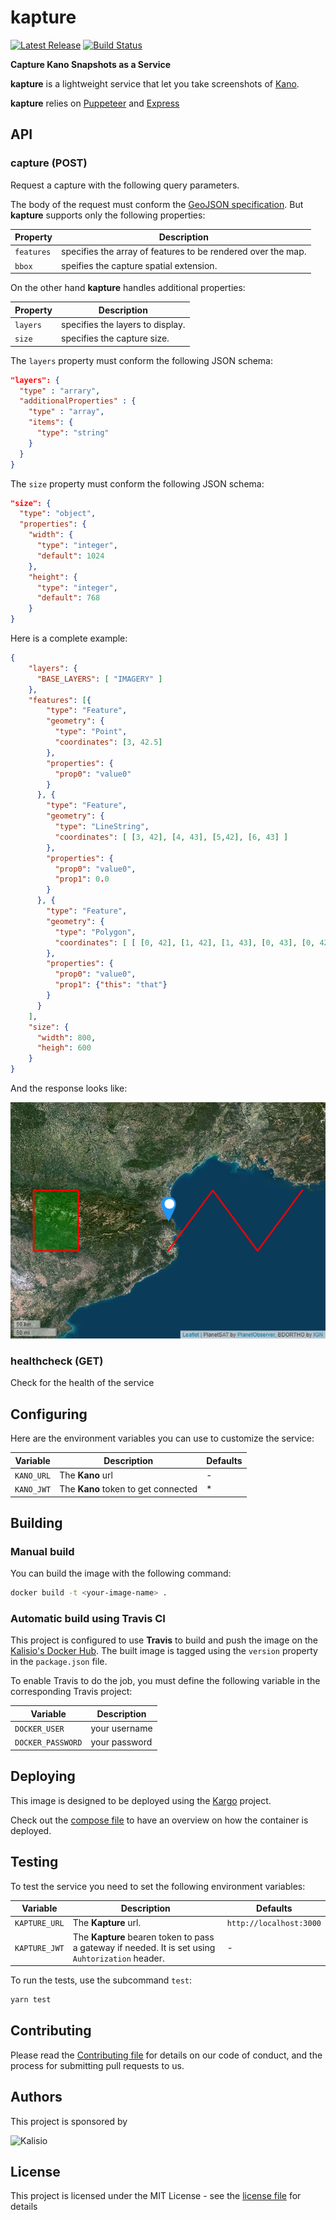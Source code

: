 # kapture

[![Latest Release](https://img.shields.io/github/v/tag/kalisio/kapture?sort=semver&label=latest)](https://github.com/kalisio/kapture/releases)
[![Build Status](https://app.travis-ci.com/kalisio/kapture.svg?branch=master)](https://app.travis-ci.com/kalisio/kapture)

**Capture Kano Snapshots as a Service**

**kapture** is a lightweight service that let you take screenshots of [Kano](https://kalisio.github.io/kano/). 

**kapture** relies on [Puppeteer](https://github.com/puppeteer/puppeteer) and [Express](https://expressjs.com/fr/)

## API

### capture (POST)

Request a capture with the following query parameters.

The body of the request must conform the [GeoJSON specification](https://datatracker.ietf.org/doc/html/rfc7946). But **kapture** supports only the following properties:

| Property | Description |
| --- | --- |
| `features` | specifies the array of features to be rendered over the map. |
| `bbox` | speifies the capture spatial extension. |

On the other hand **kapture** handles additional properties:

| Property | Description |
| --- | --- |
| `layers` | specifies the layers to display. | 
| `size` | specifies the capture size. | 

The `layers` property must conform the following JSON schema: 

```json
"layers": {
  "type" : "arrary",
  "additionalProperties" : {
    "type" : "array",
    "items": {
      "type": "string"
    }
  }
}
```

The `size` property must conform the following JSON schema: 

```json
"size": {
  "type": "object",
  "properties": {
    "width": {
      "type": "integer",
      "default": 1024
    },
    "height": {
      "type": "integer",
      "default": 768
    }
}
```

Here is a complete example:

```json
{
    "layers": {
      "BASE_LAYERS": [ "IMAGERY" ]
    },
    "features": [{ 
        "type": "Feature",
        "geometry": {
          "type": "Point", 
          "coordinates": [3, 42.5]
        },
        "properties": { 
          "prop0": "value0" 
        }
      }, { 
        "type": "Feature",
        "geometry": {
          "type": "LineString",
          "coordinates": [ [3, 42], [4, 43], [5,42], [6, 43] ]
        },
        "properties": {
          "prop0": "value0",
          "prop1": 0.0
        }
      }, { 
        "type": "Feature",
        "geometry": {
          "type": "Polygon",
          "coordinates": [ [ [0, 42], [1, 42], [1, 43], [0, 43], [0, 42] ] ]
        },
        "properties": {
          "prop0": "value0",
          "prop1": {"this": "that"}
        }
      }
    ],
    "size": {
      "width": 800,
      "heigh": 600
    }
}
```

And the response looks like:

![response](./assets/response.png)

### healthcheck (GET)

Check for the health of the service

## Configuring

Here are the environment variables you can use to customize the service:

| Variable  | Description | Defaults |
|-----------| ------------| ------------|
| `KANO_URL` | The **Kano** url | - |
| `KANO_JWT` | The **Kano** token to get connected | * |

## Building

### Manual build 

You can build the image with the following command:

```bash
docker build -t <your-image-name> .
```

### Automatic build using Travis CI

This project is configured to use **Travis** to build and push the image on the [Kalisio's Docker Hub](https://hub.docker.com/u/kalisio/).
The built image is tagged using the `version` property in the `package.json` file.

To enable Travis to do the job, you must define the following variable in the corresponding Travis project:

| Variable  | Description |
|-----------| ------------|
| `DOCKER_USER` | your username |
| `DOCKER_PASSWORD` | your password |

## Deploying

This image is designed to be deployed using the [Kargo](https://kalisio.github.io/kargo/) project.

Check out the [compose file](https://github.com/kalisio/kargo/blob/master/deploy/kontrol.yml) to have an overview on how the container is deployed.

## Testing

To test the service you need to set the following environment variables:

| Variable  | Description | Defaults |
|-----------| ------------| ------------|
| `KAPTURE_URL` | The **Kapture** url. | `http://localhost:3000` |
| `KAPTURE_JWT` | The **Kapture** bearen token to pass a gateway if needed. It is set using `Auhtorization` header. | - |

To run the tests, use the subcommand `test`: 

```bash
yarn test
```

## Contributing

Please read the [Contributing file](./.github/CONTRIBUTING.md) for details on our code of conduct, and the process for submitting pull requests to us.

## Authors

This project is sponsored by 

![Kalisio](https://s3.eu-central-1.amazonaws.com/kalisioscope/kalisio/kalisio-logo-black-256x84.png)

## License

This project is licensed under the MIT License - see the [license file](./LICENSE.md) for details